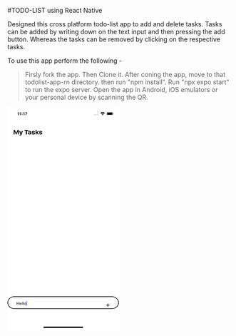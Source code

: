 #TODO-LIST using  React Native

Designed this cross platform todo-list app to add and delete tasks. 
Tasks can be added by writing down on the text input and then pressing the add button. Whereas the tasks can be removed by clicking on the respective tasks. 

To use this app perform the following -
> Firsly fork the app.
> Then Clone it.
> After coning the app, move to that todolist-app-rn directory.
> then run "npm install".
> Run "npx expo start" to run the expo server.
> Open the app in Android, iOS emulators or your personal device by scanning the QR.

<img src="images/ss.png" alt="Screenshot" width="250" height="500" />
